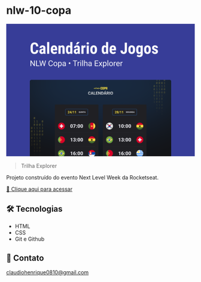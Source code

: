 # nlw-10-copa

![preview](./.github/preview.png)

> Trilha Explorer

Projeto construído do evento Next Level Week da Rocketseat.

[🔗 Clique aqui para acessar](https://github.com/claudiohenrique0810/nlw-10-copa/)


## 🛠 Tecnologias

- HTML
- CSS
- Git e Github

## 💛 Contato

claudiohenrique0810@gmail.com